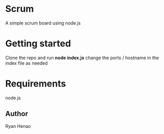 # Scrum
A simple scrum board using node.js

# Getting started
Clone the repo and run **node index.js** 
change the ports / hostname in the index file as needed

# Requirements
node.js

## Author
Ryan Henao
